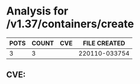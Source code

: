 # Analysis for /v1.37/containers/create
| POTS | COUNT | CVE | FILE CREATED |
|---|---|---|---|
| 3 | 3 | | 220110-033754 |

## CVE: 